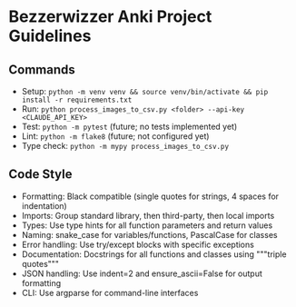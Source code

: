 # Bezzerwizzer Anki Project Guidelines

## Commands
- Setup: `python -m venv venv && source venv/bin/activate && pip install -r requirements.txt`
- Run: `python process_images_to_csv.py <folder> --api-key <CLAUDE_API_KEY>`
- Test: `python -m pytest` (future; no tests implemented yet)
- Lint: `python -m flake8` (future; not configured yet)
- Type check: `python -m mypy process_images_to_csv.py`

## Code Style
- Formatting: Black compatible (single quotes for strings, 4 spaces for indentation)
- Imports: Group standard library, then third-party, then local imports
- Types: Use type hints for all function parameters and return values
- Naming: snake_case for variables/functions, PascalCase for classes
- Error handling: Use try/except blocks with specific exceptions
- Documentation: Docstrings for all functions and classes using """triple quotes"""
- JSON handling: Use indent=2 and ensure_ascii=False for output formatting
- CLI: Use argparse for command-line interfaces